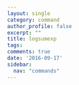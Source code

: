 ```yaml
---
layout: single
category: command
author_profile: false
excerpt: ""
title: logsumexp
tags:
comments: true
date: '2016-09-17'
sidebar:
  nav: "commands"
---
```

